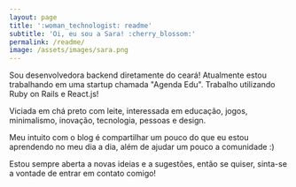 ```yaml
---
layout: page
title: ':woman_technologist: readme'
subtitle: 'Oi, eu sou a Sara! :cherry_blossom:'
permalink: /readme/
image: /assets/images/sara.png
---
```


Sou desenvolvedora backend diretamente do ceará! Atualmente estou trabalhando em uma startup chamada "Agenda Edu". Trabalho utilizando Ruby on Rails e React.js!

Viciada em chá preto com leite, interessada em educação, jogos, minimalismo, inovação, tecnologia, pessoas e design.

Meu intuito com o blog é compartilhar um pouco do que eu estou aprendendo no meu dia a dia, além de ajudar um pouco a comunidade :)

Estou sempre aberta a novas ideias e a sugestões, então se quiser, sinta-se a vontade de entrar em contato comigo!
